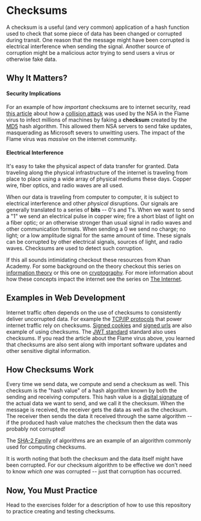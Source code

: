 # Checksums

A checksum is a useful (and very common) application of a hash function used to check that some piece of data has been changed or corrupted during transit. One reason that the message might have been corrupted is electrical interference when sending the signal. Another source of corruption might be a malicious actor trying to send users a virus or otherwise fake data.

## Why It Matters?

#### Security Implications

For an example of how *important* checksums are to internet security, read [this article](http://arstechnica.com/security/2012/06/flame-crypto-breakthrough/) about how a [collision attack](https://learncryptography.com/hash-functions/hash-collision-attack) was used by the NSA in the Flame virus to infect millions of machines by faking a __checksum__ created by the [MD5](https://en.wikipedia.org/wiki/MD5) hash algorithm. This allowed them NSA servers to send fake updates, masquerading as Microsoft severs to unwitting users. The impact of the Flame virus was *massive* on the internet community.

#### Electrical Interference

It's easy to take the physical aspect of data transfer for granted. Data traveling along the physical infrastructure of the internet is traveling from place to place using a wide array of physical mediums these days. Copper wire, fiber optics, and radio waves are all used.

When our data is traveling from computer to computer, it is subject to electrical interference and other *physical* disruptions. Our signals are generally translated to a series of __bits__ -- 0's and 1's. When we want to send a "1" we send an electrical pulse in copper wire; fire a short blast of light on a fiber optic; or an otherwise stronger than usual signal in radio waves and other communication formats. When sending a 0 we send no charge; no light; or a low amplitude signal for the same amount of time. These signals can be corrupted by other electrical signals, sources of light, and radio waves. Checksums are used to detect such corruption.

If this all sounds intimidating checkout these resources from Khan Academy. For some background on the theory checkout this series on [information theory](https://www.khanacademy.org/computing/computer-science/informationtheory) or this one on [cryptography](https://www.khanacademy.org/computing/computer-science/cryptography). For more information about how these concepts impact the internet see the series on [The Internet](https://www.khanacademy.org/computing/computer-science/internet-intro#internet-works-intro).

## Examples in Web Development

Internet traffic often depends on the use of checksums to consistently deliver uncorrupted data. For example the [TCP/IP protocols](https://en.wikipedia.org/wiki/Transmission_Control_Protocol) that power internet traffic rely on checksums. [Signed cookies](http://www.brunton-spall.co.uk/post/2012/11/08/securing-web-cookies-with-signatures/) and [signed urls](https://docs.djangoproject.com/en/1.10/topics/signing/) are also example of using checksums. The [JWT standard](https://jwt.io/introduction/) standard also uses checksums. If you read the article about the Flame virus above, you learned that checksums are also sent along with important software updates and other sensitive digital information.  

## How Checksums Work

Every time we send data, we compute and send a checksum as well. This checksum is the "hash value" of a hash algorithm known by both the sending and receiving computers. This hash value is a [digital signature](https://en.wikipedia.org/wiki/Digital_signature) of the actual data we want to send, and we call it the checksum. When the message is received, the receiver gets the data as well as the checksum. The receiver then sends the data it received through the same algorithm -- if the produced hash value matches the checksum then the data was probably not corrupted!

The [SHA-2 Family](https://en.wikipedia.org/wiki/SHA-2) of algorithms are an example of an algorithm commonly used for computing checksums.

It is worth noting that both the checksum and the data itself might have been corrupted. For our checksum algorithm to be effective we don't need to know *which one* was corrupted -- just that corruption has occurred.

## Now, You Must Practice

Head to the exercises folder for a description of how to use this repository to practice creating and testing checksums.
